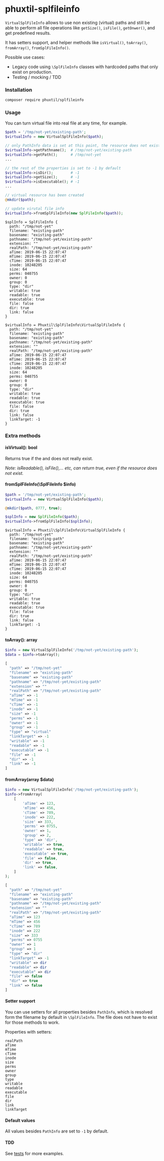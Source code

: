 # phuxtil-splfileinfo

`VirtualSplFileInfo` allows to use non existing (virtual) paths and still be able to perform 
all file operations like `getSize()`, `isFile()`, `getOnwer()`, and get predefined results.
 
It has setters support, and helper methods like `isVirtual()`, `toArray()`,  `fromArray()`, `fromSplFileInfo()`.

Possible use cases:

 - Legacy code using `\SplFileInfo` classes with hardcoded paths that only exist on production.
 - Testing / mocking / TDD
 


### Installation

```bash
composer require phuxtil/splfileinfo 
```

### Usage
You can turn virtual file into real file at any time, for example.

```php
$path = '/tmp/not-yet/existing-path';
$virtualInfo = new VirtualSplFileInfo($path);

// only PathInfo data is set at this point, the resource does not exist
$virtualInfo->getPathname();  # /tmp/not-yet/existing-path
$virtualInfo->getPath();      # /tmp/not-yet
...

// the rest of the properties is set to -1 by default
$virtualInfo->isDir();        # -1
$virtualInfo->getSize();      # -1
$virtualInfo->isExecutable(); # -1
...

// virtual resource has been created 
@mkdir($path);

// update virutal file info
$virtualInfo->fromSplFileInfo(new SplFileInfo($path));
```

```
$splInfo = SplFileInfo {
  path: "/tmp/not-yet"
  filename: "existing-path"
  basename: "existing-path"
  pathname: "/tmp/not-yet/existing-path"
  extension: ""
  realPath: "/tmp/not-yet/existing-path"
  aTime: 2019-06-15 22:07:47
  mTime: 2019-06-15 22:07:47
  cTime: 2019-06-15 22:07:47
  inode: 10248205
  size: 64
  perms: 040755
  owner: 0
  group: 0
  type: "dir"
  writable: true
  readable: true
  executable: true
  file: false
  dir: true
  link: false
}

$virtualInfo = Phuxtil\SplFileInfo\VirtualSplFileInfo {
  path: "/tmp/not-yet"
  filename: "existing-path"
  basename: "existing-path"
  pathname: "/tmp/not-yet/existing-path"
  extension: ""
  realPath: "/tmp/not-yet/existing-path"
  aTime: 2019-06-15 22:07:47
  mTime: 2019-06-15 22:07:47
  cTime: 2019-06-15 22:07:47
  inode: 10248205
  size: 64
  perms: 040755
  owner: 0
  group: 0
  type: "dir"
  writable: true
  readable: true
  executable: true
  file: false
  dir: true
  link: false
  linkTarget: -1
}
```

### Extra methods

#### isVirtual(): bool

Returns true if the and does not really exist. 

_Note: isReadable(), isFile(),... etc, can return true, even if the resource does not exist._


#### fromSplFileInfo(\SplFileInfo $info) 

``` php
$path = '/tmp/not-yet/existing-path';
$virtualInfo = new VirtualSplFileInfo($path);

@mkdir($path, 0777, true);

$splInfo = new SplFileInfo($path);
$virtualInfo->fromSplFileInfo($splInfo);
```

```
$virtualInfo = Phuxtil\SplFileInfo\VirtualSplFileInfo {
  path: "/tmp/not-yet"
  filename: "existing-path"
  basename: "existing-path"
  pathname: "/tmp/not-yet/existing-path"
  extension: ""
  realPath: "/tmp/not-yet/existing-path"
  aTime: 2019-06-15 22:07:47
  mTime: 2019-06-15 22:07:47
  cTime: 2019-06-15 22:07:47
  inode: 10248205
  size: 64
  perms: 040755
  owner: 0
  group: 0
  type: "dir"
  writable: true
  readable: true
  executable: true
  file: false
  dir: true
  link: false
  linkTarget: -1
}
```

#### toArray(): array 

``` php
$info = new VirtualSplFileInfo('/tmp/not-yet/existing-path');
$data = $info->toArray();
```

```php
[
  "path" => "/tmp/not-yet"
  "filename" => "existing-path"
  "basename" => "existing-path"
  "pathname" => "/tmp/not-yet/existing-path"
  "extension" => ""
  "realPath" => "/tmp/not-yet/existing-path"
  "aTime" => -1
  "mTime" => -1
  "cTime" => -1
  "inode" => -1
  "size" => -1
  "perms" => -1
  "owner" => -1
  "group" => -1
  "type" => "virtual"
  "linkTarget" => -1
  "writable" => -1
  "readable" => -1
  "executable" => -1
  "file" => -1
  "dir" => -1
  "link" => -1
]
```

#### fromArray(array $data)

``` php
$info = new VirtualSplFileInfo('/tmp/not-yet/existing-path');
$info->fromArray(
    [
        'aTime' => 123,
        'mTime' => 456,
        'cTime' => 789,
        'inode' => 222,
        'size' => 333,
        'perms' => 0755,
        'owner' => 1,
        'group' => 2,
        'type' => 'dir',
        'writable' => true,
        'readable' => true,
        'executable' => true,
        'file' => false,
        'dir' => true,
        'link' => false,
    ]
);
```

```php
[
  "path" => "/tmp/not-yet"
  "filename" => "existing-path"
  "basename" => "existing-path"
  "pathname" => "/tmp/not-yet/existing-path"
  "extension" => ""
  "realPath" => "/tmp/not-yet/existing-path"
  "aTime" => 123
  "mTime" => 456
  "cTime" => 789
  "inode" => 222
  "size" => 333
  "perms" => 0755
  "owner" => 1
  "group" => 1
  "type" => "dir"
  "linkTarget" => -1
  "writable" => dir
  "readable" => dir
  "executable" => dir
  "file" => false
  "dir" => true
  "link" => false
]
```


#### Setter support
You can use setters for all properties besides `PathInfo`, which is resolved form the filename by default in `\SplFileInfo`.
The file does not have to exist for those methods to work.

Properties with setters:

```
realPath
aTime
mTime
cTime
inode
size 
perms
owner
group
type 
writable
readable
executable
file
dir 
link
linkTarget
```



#### Default values
All values besides `PathInfo` are set to `-1` by default.


#### TDD

See [tests](https://github.com/oliwierptak/phuxtil-splfileinfo/blob/master/tests/Functional/SplFileInfo/SplFileInfoSimpleTest.php) for more examples.
